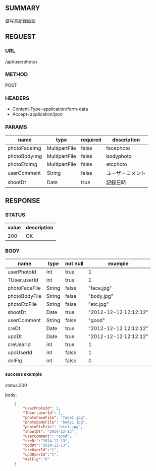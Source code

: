 ## SUMMARY

姿写真記録画面

## REQUEST

### URL

/api/userphotos

### METHOD

POST

### HEADERS

* Content-Type=application/form-data
* Accept=application/json

### PARAMS

| name | type | required | description |
| ------ | ------| ------ | ------ |
| photoFaceImg | MultipartFile | false | facephoto |
| photoBodyImg | MultipartFile | false | bodyphoto |
| photoEtcImg | MultipartFile | false | etcphoto |
| userComment | String | false | ユーザーコメント |
| shootDt | Date | true | 記録日時 |

## RESPONSE

### STATUS

| value | description |
| ----- | -----|
| 200 | OK |

### BODY

| name | type | not null | example |
| ------ | ------| ------ | ------ |
| userPhotoId | int | true | 1 |
| TUser.userId | int | true | 1 |
| photoFaceFile | String | false | "face.jpg" |
| photoBodyFile | String | false | "body.jpg" |
| photoEtcFile | String | false | "etc.jpg" |
| shootDt | Date | true | "2012-12-12 12:12:12" |
| userComment | String | false | "good" |
| creDt | Date | true | "2012-12-12 12:12:12" |
| updDt | Date | true | "2012-12-12 12:12:12" |
| creUserId | int | true | 1 |
| updUserId | int | false | 1 |
| delFlg | int | false | 0 |

											
#### success example

status:200

body:
```json
    {
        "userPhotoId": 2,
        "TUser.userId": 1,
        "photoFaceFile": "face1.jpg",
        "photoBodyFile": "body1.jpg",
        "photoEtcFile": "etc1.jpg",
        "shootDt": "2014-12-13",
        "userComment": "good",
        "creDt":"2014-12-13",
        "updDt":"2014-12-13",
        "creUserId":"1",
        "updUserId":"1",
        "delFlg":"0"
    }
```

